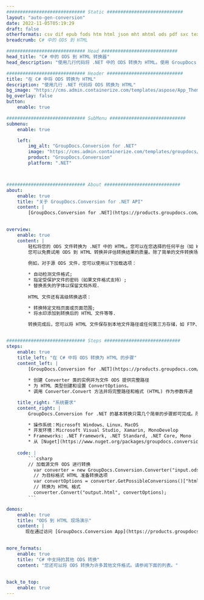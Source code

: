 ```yaml
---
############################# Static ############################
layout: "auto-gen-conversion"
date: 2022-11-05T05:19:29
draft: false
otherformats: csv dif epub fods htm html json mht mhtml ods pdf sxc tex tsv xlam xls xlsb xlsm xlsx xlt xltm xltx xml xps
breadcrumb: C# 中的 ODS 到 HTML

############################# Head ############################
head_title: "C# 中的 ODS 到 HTML 转换器"
head_description: "使用几行代码将 .NET 中的 ODS 转换为 HTML。使用 GroupDocs 文档转换 API 转换 160 多种文件格式。"

############################# Header ############################
title: "在 C# 中将 ODS 转换为 HTML"
description: "使用几行 .NET 代码将 ODS 转换为 HTML"
bg_image: "https://cms.admin.containerize.com/templates/aspose/App_Themes/V3/images/bg/header1.png"
bg_overlay: false
button:
    enable: true

############################# SubMenu ############################
submenu:
    enable: true

    left:
        img_alt: "GroupDocs.Conversion for .NET"
        image: "https://cms.admin.containerize.com/templates/groupdocs/images/product-logos/90x90-noborder/groupdocs-conversion-net.png"
        product: "GroupDocs.Conversion"
        platform: ".NET"



############################# About ############################
about:
    enable: true
    title: "关于 GroupDocs.Conversion for .NET API"
    content: |
        [GroupDocs.Conversion for .NET](https://products.groupdocs.com/conversion/net/)可用于转换Microsoft Word、Excel、PowerPoint、PDF、Visio等格式。 GroupDocs.Conversion 是一个独立的 API，适用于需要高性能的后端和内部系统。它不依赖于任何软件，例如 Microsoft 或 Open Office。
    

overview:
    enable: true
    content: |
        轻松将您的 ODS 文件转换为 .NET 中的 HTML。您可以在您选择的任何平台（如 Windows、Linux、macOS）中仅使用几行 C# 代码行。
        您可以免费试用 ODS 到 HTML 转换并评估转换结果的质量。除了简单的文件转换场景，您还可以尝试更高级的选项来加载源 ODS 文件和保存输出 HTML 结果。 
        
        例如，对于源 ODS 文件，您可以使用以下加载选项：

        * 自动检测文件格式;
        * 指定受保护文件的密码（如果文件格式支持）;
        * 替换丢失的字体以保留文档外观.
        
        HTML 文件还有高级转换选项：

        * 转换特定文档页面或页面范围;
        * 将水印添加到转换后的 HTML 文件等等.

        转换完成后，您可以将 HTML 文件保存到本地文件路径或任何第三方存储，如 FTP、Amazon S3、Google Drive、Dropbox 等。请注意 - 将 ODS 转换为 HTML 无需安装任何额外的软件 - 如 MS Office、Open Office、Adobe Acrobat Reader 等。


############################# Steps ############################
steps:
    enable: true
    title_left: "在 C# 中将 ODS 转换为 HTML 的步骤"
    content_left: |
        [GroupDocs.Conversion for .NET](https://products.groupdocs.com/conversion/net/) 使开发人员只需几行代码即可轻松地将 ODS 文件转换为 HTML。
        
        * 创建 Converter 类的实例并为文件 ODS 提供完整路径
        * 为 HTML 类型创建和设置 ConvertOptions。
        * 调用 Converter.Convert 方法并将完整路径和格式 (HTML) 作为参数传递

    title_right: "系统要求"
    content_right: |
        GroupDocs.Conversion for .NET 的基本转换只需几个简单的步骤即可完成。所有主要平台和操作系统都支持我们的 API。在执行以下代码之前，请确保您的系统上安装了以下先决条件。

        * 操作系统：Microsoft Windows、Linux、MacOS
        * 开发环境：Microsoft Visual Studio, Xamarin, MonoDevelop
        * Frameworks: .NET Framework, .NET Standard, .NET Core, Mono
        * 从 [Nuget](https://www.nuget.org/packages/groupdocs.conversion) 获取最新的 GroupDocs.Conversion for .NET
         
    code: |
        ```csharp    
        // 加载源文件 ODS 进行转换
          var converter = new GroupDocs.Conversion.Converter("input.ods");
          // 为目标格式 HTML 准备转换选项
          var convertOptions = converter.GetPossibleConversions()["html"].ConvertOptions;
          // 转换为 HTML 格式
          converter.Convert("output.html", convertOptions);
        ```

demos:
    enable: true
    title: "ODS 到 HTML 现场演示"
    content: |
       现在通过访问 [GroupDocs.Conversion App](https://products.groupdocs.app/conversion/family) 网站将 ODS 转换为 HTML。在线演示具有以下优点
          

more_formats:
    enable: true
    title: "C# 中支持的其他 ODS 转换"
    content: "您还可以将 ODS 转换为许多其他文件格式。请参阅下面的列表。"
       
       
back_to_top:
    enable: true
---
```

